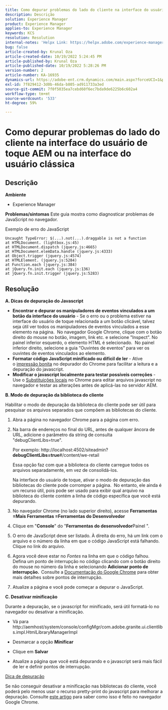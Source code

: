 ```yaml
---
title: Como depurar problemas do lado do cliente na interface do usuário de toque AEM ou na interface do usuário clássica
description: Descrição
solution: Experience Manager
product: Experience Manager
applies-to: Experience Manager
keywords: KCS
resolution: Resolution
internal-notes: 'Helpx Link: https://helpx.adobe.com/experience-manager/kb/How-to-debug-javascript-errors-in-AEM.html'
bug: false
article-created-by: Krunal Oza
article-created-date: 10/19/2022 5:24:45 PM
article-published-by: Krunal Oza
article-published-date: 10/19/2022 5:28:26 PM
version-number: 2
article-number: KA-16935
dynamics-url: https://adobe-ent.crm.dynamics.com/main.aspx?forceUCI=1&pagetype=entityrecord&etn=knowledgearticle&id=ffcea1ea-d24f-ed11-bba2-00224808679b
exl-id: 7f829412-3d0b-46da-b805-ad911733a3ed
source-git-commit: 7f0f5035ea7cebd60f6ec7bda9de6225b6c602a4
workflow-type: tm+mt
source-wordcount: '533'
ht-degree: 59%

---
```


# Como depurar problemas do lado do cliente na interface do usuário de toque AEM ou na interface do usuário clássica

## Descrição

<b>Ambiente</b>
- Experience Manager



<b>Problemas/sintomas</b>
Este guia mostra como diagnosticar problemas de JavaScript no navegador.

Exemplo de erro do JavaScript




```
Uncaught TypeError: $(...).not(...).draggable is not a function
at HTMLDocument. (lightbox.js:45)
at HTMLDocument.dispatch (jquery.js:4665)
at HTMLDocument.elemData.handle (jquery.js:4333)
at Object.trigger (jquery.js:4574)
at HTMLElement. (jquery.js:5284)
at Function.each (jquery.js:384)
at jQuery.fn.init.each (jquery.js:136)
at jQuery.fn.init.trigger (jquery.js:5283)
```



## Resolução


<b>A. Dicas de depuração do Javascript</b>

- <b>Encontrar e depurar os manipuladores de eventos vinculados a um botão da interface do usuário</b> - Se o erro ou o problema estiver na interface do usuário de toque relacionada a um botão clicável, talvez seja útil ver todos os manipuladores de eventos vinculados a esse elemento na página.  No navegador Google Chrome, clique com o botão direito do mouse no botão, imagem, link etc. e selecione &quot;Inspect&quot;. No painel inferior esquerdo, o elemento HTML é selecionado.  No painel inferior direito, selecione a guia “Ouvintes de eventos” para ver os ouvintes de eventos vinculados ao elemento.
- <b>Formatar código JavaScript minificado ou difícil de ler</b> - Ative o [impressão bonita](https://developers.google.com/web/tools/chrome-devtools/javascript/pretty-print) no depurador do Chrome para facilitar a leitura e a depuração do javascript.
- <b>Modificar o javascript localmente para testar possíveis correções</b> - Use o [Substituições locais](https://developers.google.com/web/updates/2018/01/devtools#overrides) no Chrome para editar arquivos javascript no navegador e testar as alterações antes de aplicá-las no servidor AEM.


<b>B. Modo de depuração da biblioteca do cliente</b>

Habilitar o modo de depuração da biblioteca do cliente pode ser útil para pesquisar os arquivos separados que compõem as bibliotecas do cliente.

1. Abra a página no navegador Chrome para a página com erro.
2. Na barra de endereços no final do URL, antes de qualquer âncora de URL, adicione o parâmetro da string de consulta &quot;debugClientLibs=true&quot;.

   Por exemplo: http://localhost:4502/siteadmin?<b>debugClientLibs=true</b>#/content/we-retail

   Essa opção faz com que a biblioteca do cliente carregue todos os arquivos separadamente, em vez de consolidá-los.

   Na interface do usuário de toque, ativar o modo de depuração das bibliotecas do cliente pode corromper a página.  No entanto, ele ainda é um recurso útil, pois pode ser usado para exibir qual arquivo na biblioteca do cliente contém a linha de código específica que você está depurando.
3. No navegador Chrome (no lado superior direito), acesse <b>Ferramentas =Mais Ferramentas =Ferramentas do Desenvolvedor</b>
4. Clique em &quot;<b>Console</b>&quot; do &quot;<b>Ferramentas do desenvolvedor</b>Painel &quot;.
5. O erro de JavaScript deve ser listado. À direita do erro, há um link com o arquivo e o número da linha em que o código JavaScript está falhando. Clique no link do arquivo.
6. Agora você deve estar no *Fontes* na linha em que o código falhou. Defina um ponto de interrupção no código clicando com o botão direito do mouse no número da linha e selecionando <b>Adicionar ponto de interrupção.  </b>Consulte a [Documentação do Google Chrome](https://developers.google.com/web/tools/chrome-devtools/javascript/breakpoints) para obter mais detalhes sobre pontos de interrupção.
7. Atualize a página e você pode começar a depurar o JavaScript.


<b>C. Desativar minificação</b>

Durante a depuração, se o javascript for minificado, será útil formatá-lo no navegador ou desativar a minificação.

- Vá para http://aemhost/system/console/configMgr/com.adobe.granite.ui.clientlibs.impl.HtmlLibraryManagerImpl


- Desmarcar a opção <b>Minificar</b>


- Clique em <b>Salvar</b>


- Atualize a página que você está depurando e o javascript será mais fácil de ler e definir pontos de interrupção.


<u>Dica de depuração</u>

Se não conseguir desativar a minificação nas bibliotecas do cliente, você poderá pelo menos usar o recurso pretty-print do javascript para melhorar a depuração. Consulte [este artigo](https://developers.google.com/web/tools/chrome-devtools/javascript/pretty-print) para saber como isso é feito no navegador Google Chrome.
